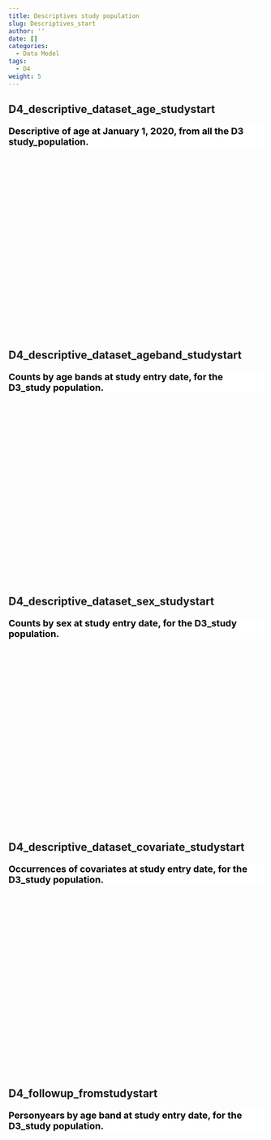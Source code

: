 ```yaml
---
title: Descriptives study population
slug: Descriptives_start
author: ''
date: []
categories:
  - Data Model
tags:
  - D4
weight: 5
---
```


<script src="{{< blogdown/postref >}}index.en_files/core-js/shim.min.js"></script>
<script src="{{< blogdown/postref >}}index.en_files/react/react.min.js"></script>
<script src="{{< blogdown/postref >}}index.en_files/react/react-dom.min.js"></script>
<script src="{{< blogdown/postref >}}index.en_files/reactwidget/react-tools.js"></script>
<script src="{{< blogdown/postref >}}index.en_files/htmlwidgets/htmlwidgets.js"></script>
<script src="{{< blogdown/postref >}}index.en_files/reactable-binding/reactable.js"></script>
## D4_descriptive_dataset_age_studystart
<div align="center">
<h2 style="color:#000;background:#FFFFFF;text-align:left;font-size:18px;font-style:normal;font-weight:bold;text-decoration:;letter-spacing:px;word-spacing:px;text-transform:;text-shadow:;margin-top:20px;margin-right:0px;margin-bottom:0px;margin-left:0px">Descriptive of age at January 1, 2020, from all the D3 study_population.</h2>
<div id="htmlwidget-1" class="reactable html-widget" style="width:auto;height:300px;"></div>
<script type="application/json" data-for="htmlwidget-1">{"x":{"tag":{"name":"Reactable","attribs":{"data":{"Name":["Datasource","Followup","Age_P25","Age_P50","Age_p75","Age_mean","Age_min","Age_max"],"Description":[null,"Person days of follow-up summed across all subjects in the study population (study_exit-study_entry)","Age at January 1, 2020, 25th percentile of distribution","Age at January 1, 2020, 50th percentile of distribution","Age at January 1, 2020, 75th percentile of distribution","Age at January 1, 2020, mean of distribution","Age at January 1, 2020, minimum of distribution","Age at January 1, 2020, maximum of distribution"],"Format/Vocabulary":["ARS BIFAP CPRD PHARMO","numeric","Numeric (in years), no decimals","Numeric (in years), 2 decimals","Numeric (in years), 2 decimals","Numeric (in years), 2 decimals","Numeric (in years), 2 decimals","Numeric (in years), 2 decimals"],"Comments":[null,null,null,null,null,null,null,null]},"columns":[{"accessor":"Name","name":"Name","type":"character"},{"accessor":"Description","name":"Description","type":"character"},{"accessor":"Format/Vocabulary","name":"Format/Vocabulary","type":"character"},{"accessor":"Comments","name":"Comments","type":"logical"}],"sortable":false,"searchable":true,"defaultPageSize":8,"paginationType":"numbers","showPageInfo":true,"minRows":1,"highlight":true,"bordered":true,"striped":true,"style":{"maxWidth":650},"height":"300px","dataKey":"128ac93032d83883164164ac4c1c25e3","key":"128ac93032d83883164164ac4c1c25e3"},"children":[]},"class":"reactR_markup"},"evals":[],"jsHooks":[]}</script>
<br/>
<br/>
<br/>
<br/>
</div>

## D4_descriptive_dataset_ageband_studystart
<div align="center">
<h2 style="color:#000;background:#FFFFFF;text-align:left;font-size:18px;font-style:normal;font-weight:bold;text-decoration:;letter-spacing:px;word-spacing:px;text-transform:;text-shadow:;margin-top:20px;margin-right:0px;margin-bottom:0px;margin-left:0px">Counts by age bands at study entry date, for the D3_study population.</h2>
<div id="htmlwidget-2" class="reactable html-widget" style="width:auto;height:300px;"></div>
<script type="application/json" data-for="htmlwidget-2">{"x":{"tag":{"name":"Reactable","attribs":{"data":{"Name":["Datasource","AgeCat_019","AgeCat_2029","AgeCat_3039","AgeCat_4049","AgeCat_5059","AgeCat_6069","AgeCat_7079","Agecat_80+"],"Description":[null,"Number of subjects","Number of subjects","Number of subjects","Number of subjects","Number of subjects","Number of subjects","Number of subjects","Number of subjects"],"Format/Vocabulary":["ARS BIFAP CPRD PHARMO","integer","integer","integer","integer","integer","integer","integer","integer"],"Comments":[null,null,null,null,null,null,null,null,null]},"columns":[{"accessor":"Name","name":"Name","type":"character"},{"accessor":"Description","name":"Description","type":"character"},{"accessor":"Format/Vocabulary","name":"Format/Vocabulary","type":"character"},{"accessor":"Comments","name":"Comments","type":"logical"}],"sortable":false,"searchable":true,"defaultPageSize":9,"paginationType":"numbers","showPageInfo":true,"minRows":1,"highlight":true,"bordered":true,"striped":true,"style":{"maxWidth":650},"height":"300px","dataKey":"d076d86f0dc60e7701836458500405ec","key":"d076d86f0dc60e7701836458500405ec"},"children":[]},"class":"reactR_markup"},"evals":[],"jsHooks":[]}</script>
<br/>
<br/>
<br/>
<br/>
</div>

## D4_descriptive_dataset_sex_studystart
<div align="center">
<h2 style="color:#000;background:#FFFFFF;text-align:left;font-size:18px;font-style:normal;font-weight:bold;text-decoration:;letter-spacing:px;word-spacing:px;text-transform:;text-shadow:;margin-top:20px;margin-right:0px;margin-bottom:0px;margin-left:0px">Counts by sex at study entry date, for the D3_study population.</h2>
<div id="htmlwidget-3" class="reactable html-widget" style="width:auto;height:300px;"></div>
<script type="application/json" data-for="htmlwidget-3">{"x":{"tag":{"name":"Reactable","attribs":{"data":{"Name":["Datasource",null,null,null,"Sex_male","Sex_female"],"Description":[null,null,null,null,"Number of subjects","Number of subjects"],"Format/Vocabulary":["ARS","BIFAP","CPRD","PHARMO","integer","integer"],"Comments":[null,null,null,null,null,null]},"columns":[{"accessor":"Name","name":"Name","type":"character"},{"accessor":"Description","name":"Description","type":"character"},{"accessor":"Format/Vocabulary","name":"Format/Vocabulary","type":"character"},{"accessor":"Comments","name":"Comments","type":"logical"}],"sortable":false,"searchable":true,"defaultPageSize":6,"paginationType":"numbers","showPageInfo":true,"minRows":1,"highlight":true,"bordered":true,"striped":true,"style":{"maxWidth":650},"height":"300px","dataKey":"61060044df4a4fb01450d23cd6ad362e","key":"61060044df4a4fb01450d23cd6ad362e"},"children":[]},"class":"reactR_markup"},"evals":[],"jsHooks":[]}</script>
<br/>
<br/>
<br/>
<br/>
</div>

## D4_descriptive_dataset_covariate_studystart
<div align="center">
<h2 style="color:#000;background:#FFFFFF;text-align:left;font-size:18px;font-style:normal;font-weight:bold;text-decoration:;letter-spacing:px;word-spacing:px;text-transform:;text-shadow:;margin-top:20px;margin-right:0px;margin-bottom:0px;margin-left:0px">Occurrences of covariates at study entry date, for the D3_study population.</h2>
<div id="htmlwidget-4" class="reactable html-widget" style="width:auto;height:300px;"></div>
<script type="application/json" data-for="htmlwidget-4">{"x":{"tag":{"name":"Reactable","attribs":{"data":{"Name":["Datasource",null,null,null,"risk_factor","immunosuppressants"],"Description":[null,null,null,null,"CV Cancer CLD HIV CKD Diabetes Obesity Sicklecell ;","proxy drug prior to date_vax1"],"Format/Vocabulary":["ARS","BIFAP","CPRD","PHARMO","integer","integer"],"Comments":[null,null,null,null,"Sum yes","Sum yes"]},"columns":[{"accessor":"Name","name":"Name","type":"character"},{"accessor":"Description","name":"Description","type":"character"},{"accessor":"Format/Vocabulary","name":"Format/Vocabulary","type":"character"},{"accessor":"Comments","name":"Comments","type":"character"}],"sortable":false,"searchable":true,"defaultPageSize":6,"paginationType":"numbers","showPageInfo":true,"minRows":1,"highlight":true,"bordered":true,"striped":true,"style":{"maxWidth":650},"height":"300px","dataKey":"f4ee6e380c733807c1e4489c0dded203","key":"f4ee6e380c733807c1e4489c0dded203"},"children":[]},"class":"reactR_markup"},"evals":[],"jsHooks":[]}</script>
<br/>
<br/>
<br/>
<br/>
</div>

## D4_followup_fromstudystart
<div align="center">
<h2 style="color:#000;background:#FFFFFF;text-align:left;font-size:18px;font-style:normal;font-weight:bold;text-decoration:;letter-spacing:px;word-spacing:px;text-transform:;text-shadow:;margin-top:20px;margin-right:0px;margin-bottom:0px;margin-left:0px">Personyears by age band at study entry date, for the D3_study population.</h2>
<div id="htmlwidget-5" class="reactable html-widget" style="width:auto;height:300px;"></div>
<script type="application/json" data-for="htmlwidget-5">{"x":{"tag":{"name":"Reactable","attribs":{"data":{"Name":["Datasource","Followup_males","Followup_females","Followup_total","Followup_0119","Followup_2029","Followup_3039","Followup_4049","Followup_5059","Followup_6069","Followup_7079","Followup_80","Followup_2020","Followup_2021"],"Description":[null,"Follow_up days for males","Follow_up days for females","Follow_up days total population","Follow_up days population 0-19 years of age at January 1st 2020","Follow_up days population 20-29 years of age at January 1st 2020","Follow_up days population 30-39 years of age at January 1st 2020","Follow_up days population 40-49 years of age at January 1st 2020","Follow_up days population 50-59 years of age at January 1st 2020","Follow_up days population 60-69 years of age at January 1st 2020","Follow_up days population 70-79 years of age at January 1st 2020","Follow_up days population 80 years of age and older at January 1st 2020","Follow_up days population all ages in 2020","Follow_up days population all ages in 2020"],"Format/Vocabulary":["ARS BIFAP CPRD PHARMO","Numeric","Numeric","Numeric","Numeric","Numeric","Numeric","Numeric","Numeric","Numeric","Numeric","Numeric","Numeric","Numeric"],"Comments":[null,"Days between End_fup_study-Start_fup_study for males","Days between End_fup_study-Start_fup_study for females","Days between End_fup_study-Start_fup_study","Days between End_fup_study-Start_fup_study for age 0-19","Days between End_fup_study-Start_fup_study for age 20-29","Days between End_fup_study-Start_fup_study for age 30-39","Days between End_fup_study-Start_fup_study for age 40-49","Days between End_fup_study-Start_fup_study for age 50-59","Days between End_fup_study-Start_fup_study for age 60-69","Days between End_fup_study-Start_fup_study for age 70-79","Days between End_fup_study-Start_fup_study for age 80 and older","Days between 31-12-2020- Start_fup_study for End_fup_study>1-1-2021 Or otherwise End_fup_study-Start_fup_study","Days between End_fup_study=01-01-2021 for end_fup_study >1-1-2021"]},"columns":[{"accessor":"Name","name":"Name","type":"character"},{"accessor":"Description","name":"Description","type":"character"},{"accessor":"Format/Vocabulary","name":"Format/Vocabulary","type":"character"},{"accessor":"Comments","name":"Comments","type":"character"}],"sortable":false,"searchable":true,"defaultPageSize":14,"paginationType":"numbers","showPageInfo":true,"minRows":1,"highlight":true,"bordered":true,"striped":true,"style":{"maxWidth":650},"height":"300px","dataKey":"9c90506626caa4a1c4a9296d0eb56824","key":"9c90506626caa4a1c4a9296d0eb56824"},"children":[]},"class":"reactR_markup"},"evals":[],"jsHooks":[]}</script>
<br/>
<br/>
<br/>
<br/>
</div>
